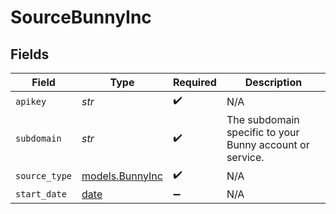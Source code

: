 # SourceBunnyInc


## Fields

| Field                                                                | Type                                                                 | Required                                                             | Description                                                          |
| -------------------------------------------------------------------- | -------------------------------------------------------------------- | -------------------------------------------------------------------- | -------------------------------------------------------------------- |
| `apikey`                                                             | *str*                                                                | :heavy_check_mark:                                                   | N/A                                                                  |
| `subdomain`                                                          | *str*                                                                | :heavy_check_mark:                                                   | The subdomain specific to your Bunny account or service.             |
| `source_type`                                                        | [models.BunnyInc](../models/bunnyinc.md)                             | :heavy_check_mark:                                                   | N/A                                                                  |
| `start_date`                                                         | [date](https://docs.python.org/3/library/datetime.html#date-objects) | :heavy_minus_sign:                                                   | N/A                                                                  |